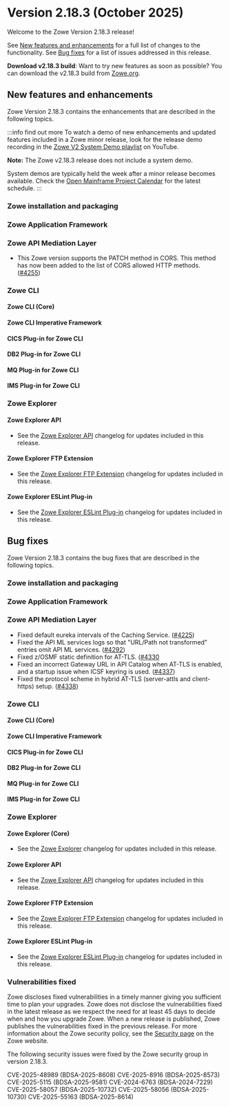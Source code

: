 # Version 2.18.3 (October 2025)

Welcome to the Zowe Version 2.18.3 release!

See [New features and enhancements](#new-features-and-enhancements) for a full list of changes to the functionality. See [Bug fixes](#bug-fixes) for a list of issues addressed in this release.

**Download v2.18.3 build**: Want to try new features as soon as possible? You can download the v2.18.3 build from [Zowe.org](https://www.zowe.org/download.html#download-v2).

## New features and enhancements

Zowe Version 2.18.3 contains the enhancements that are described in the following topics.

:::info find out more
To watch a demo of new enhancements and updated features included in a Zowe minor release, look for the release demo recording in the [Zowe V2 System Demo playlist](https://www.youtube.com/playlist?list=PL8REpLGaY9QGjSTAqZaWxLG_g-jW1qGmo) on YouTube.

**Note:** The Zowe v2.18.3 release does not include a system demo.

System demos are typically held the week after a minor release becomes available. Check the [Open Mainframe Project Calendar](https://zoom-lfx.platform.linuxfoundation.org/meetings/zowe) for the latest schedule.
:::

### Zowe installation and packaging

### Zowe Application Framework

### Zowe API Mediation Layer


* This Zowe version supports the PATCH method in CORS. This method has now been added to the list of CORS allowed HTTP methods. ([#4255](https://github.com/zowe/api-layer/issues/4255))

### Zowe CLI

#### Zowe CLI (Core)

#### Zowe CLI Imperative Framework

#### CICS Plug-in for Zowe CLI

#### DB2 Plug-in for Zowe CLI

#### MQ Plug-in for Zowe CLI

#### IMS Plug-in for Zowe CLI

### Zowe Explorer

#### Zowe Explorer API

- See the [Zowe Explorer API](https://github.com/zowe/zowe-explorer-vscode/blob/main/packages/zowe-explorer-api/CHANGELOG.md) changelog for updates included in this release.

#### Zowe Explorer FTP Extension

- See the [Zowe Explorer FTP Extension](https://github.com/zowe/zowe-explorer-vscode/blob/main/packages/zowe-explorer-ftp-extension/CHANGELOG.md) changelog for updates included in this release.

#### Zowe Explorer ESLint Plug-in

- See the [Zowe Explorer ESLint Plug-in](https://github.com/zowe/zowe-explorer-vscode/blob/main/packages/eslint-plugin-zowe-explorer/CHANGELOG.md) changelog for updates included in this release.

## Bug fixes

Zowe Version 2.18.3 contains the bug fixes that are described in the following topics.

### Zowe installation and packaging

### Zowe Application Framework

### Zowe API Mediation Layer

* Fixed default eureka intervals of the Caching Service. ([#4225](https://github.com/zowe/api-layer/issues/4225))
* Fixed the API ML services logs so that "URL/Path not transformed" entries omit API ML services. ([#4292](https://github.com/zowe/api-layer/issues/4292))
* Fixed z/OSMF static definition for AT-TLS. ([#4330](https://github.com/zowe/api-layer/issues/4330)
* Fixed an incorrect Gateway URL in API Catalog when AT-TLS is enabled, and a startup issue when ICSF keyring is used. ([#4337](https://github.com/zowe/api-layer/issues/4337))
* Fixed the protocol scheme in hybrid AT-TLS (server-attls and client-https) setup. ([#4338](https://github.com/zowe/api-layer/issues/4338))

### Zowe CLI

#### Zowe CLI (Core)

#### Zowe CLI Imperative Framework

#### CICS Plug-in for Zowe CLI

#### DB2 Plug-in for Zowe CLI

#### MQ Plug-in for Zowe CLI

#### IMS Plug-in for Zowe CLI

### Zowe Explorer

#### Zowe Explorer (Core)

- See the [Zowe Explorer](https://github.com/zowe/zowe-explorer-vscode/blob/main/packages/zowe-explorer/CHANGELOG.md) changelog for updates included in this release.

#### Zowe Explorer API

- See the [Zowe Explorer API](https://github.com/zowe/zowe-explorer-vscode/blob/main/packages/zowe-explorer-api/CHANGELOG.md) changelog for updates included in this release.

####  Zowe Explorer FTP Extension

- See the [Zowe Explorer FTP Extension](https://github.com/zowe/zowe-explorer-vscode/blob/main/packages/zowe-explorer-ftp-extension/CHANGELOG.md) changelog for updates included in this release.

#### Zowe Explorer ESLint Plug-in

- See the [Zowe Explorer ESLint Plug-in](https://github.com/zowe/zowe-explorer-vscode/blob/main/packages/eslint-plugin-zowe-explorer/CHANGELOG.md) changelog for updates included in this release.

### Vulnerabilities fixed

Zowe discloses fixed vulnerabilities in a timely manner giving you sufficient time to plan your upgrades. Zowe does not disclose the vulnerabilities fixed in the latest release as we respect the need for at least 45 days to decide when and how you upgrade Zowe. When a new release is published, Zowe publishes the vulnerabilities fixed in the previous release. For more information about the Zowe security policy, see the [Security page](https://www.zowe.org/security.html) on the Zowe website.

The following security issues were fixed by the Zowe security group in version 2.18.3.

CVE-2025-48989 (BDSA-2025-8608)
CVE-2025-8916 (BDSA-2025-8573)
CVE-2025-5115 (BDSA-2025-9581)
CVE-2024-6763 (BDSA-2024-7229)
CVE-2025-58057 (BDSA-2025-10732)
CVE-2025-58056 (BDSA-2025-10730)
CVE-2025-55163 (BDSA-2025-8614)
